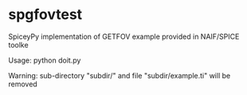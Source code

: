 # spgfovtest
SpiceyPy implementation of GETFOV example provided in NAIF/SPICE toolke

Usage: python doit.py

Warning:  sub-directory "subdir/" and file "subdir/example.ti" will be removed
